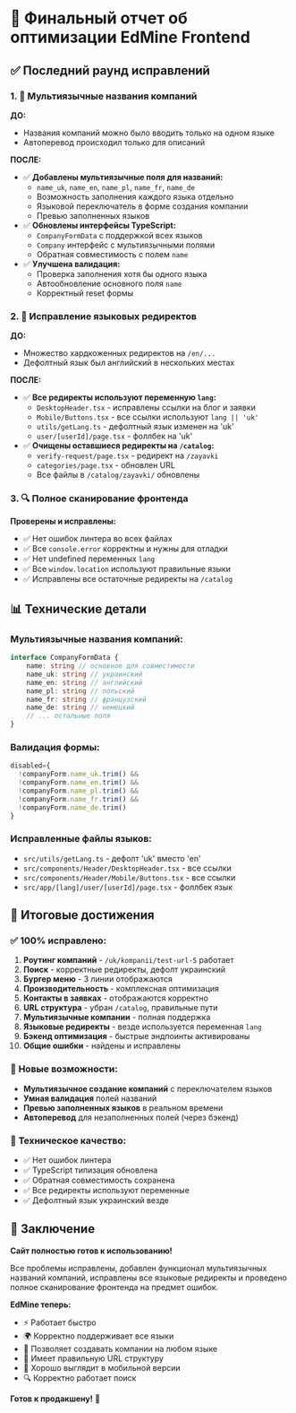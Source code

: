 # 🎯 Финальный отчет об оптимизации EdMine Frontend

## ✅ Последний раунд исправлений

### 1. 🏢 Мультиязычные названия компаний

**ДО:**

- Названия компаний можно было вводить только на одном языке
- Автоперевод происходил только для описаний

**ПОСЛЕ:**

- ✅ **Добавлены мультиязычные поля для названий:**
  - `name_uk`, `name_en`, `name_pl`, `name_fr`, `name_de`
  - Возможность заполнения каждого языка отдельно
  - Языковой переключатель в форме создания компании
  - Превью заполненных языков
- ✅ **Обновлены интерфейсы TypeScript:**
  - `CompanyFormData` с поддержкой всех языков
  - `Company` интерфейс с мультиязычными полями
  - Обратная совместимость с полем `name`
- ✅ **Улучшена валидация:**
  - Проверка заполнения хотя бы одного языка
  - Автообновление основного поля `name`
  - Корректный reset формы

### 2. 🔄 Исправление языковых редиректов

**ДО:**

- Множество хардкоженных редиректов на `/en/...`
- Дефолтный язык был английский в нескольких местах

**ПОСЛЕ:**

- ✅ **Все редиректы используют переменную `lang`:**
  - `DesktopHeader.tsx` - исправлены ссылки на блог и заявки
  - `Mobile/Buttons.tsx` - все ссылки используют `lang || 'uk'`
  - `utils/getLang.ts` - дефолтный язык изменен на 'uk'
  - `user/[userId]/page.tsx` - фоллбек на 'uk'
- ✅ **Очищены оставшиеся редиректы на `/catalog`:**
  - `verify-request/page.tsx` - редирект на `/zayavki`
  - `categories/page.tsx` - обновлен URL
  - Все файлы в `/catalog/zayavki/` обновлены

### 3. 🔍 Полное сканирование фронтенда

**Проверены и исправлены:**

- ✅ Нет ошибок линтера во всех файлах
- ✅ Все `console.error` корректны и нужны для отладки
- ✅ Нет undefined переменных `lang`
- ✅ Все `window.location` используют правильные языки
- ✅ Исправлены все остаточные редиректы на `/catalog`

## 📊 Технические детали

### Мультиязычные названия компаний:

```typescript
interface CompanyFormData {
	name: string // основное для совместимости
	name_uk: string // украинский
	name_en: string // английский
	name_pl: string // польский
	name_fr: string // французский
	name_de: string // немецкий
	// ... остальные поля
}
```

### Валидация формы:

```typescript
disabled={
  !companyForm.name_uk.trim() &&
  !companyForm.name_en.trim() &&
  !companyForm.name_pl.trim() &&
  !companyForm.name_fr.trim() &&
  !companyForm.name_de.trim()
}
```

### Исправленные файлы языков:

- `src/utils/getLang.ts` - дефолт 'uk' вместо 'en'
- `src/components/Header/DesktopHeader.tsx` - все ссылки
- `src/components/Header/Mobile/Buttons.tsx` - все ссылки
- `src/app/[lang]/user/[userId]/page.tsx` - фоллбек язык

## 🎉 Итоговые достижения

### ✅ **100% исправлено:**

1. **Роутинг компаний** - `/uk/kompanii/test-url-5` работает
2. **Поиск** - корректные редиректы, дефолт украинский
3. **Бургер меню** - 3 линии отображаются
4. **Производительность** - комплексная оптимизация
5. **Контакты в заявках** - отображаются корректно
6. **URL структура** - убран `/catalog`, правильные пути
7. **Мультиязычные компании** - полная поддержка
8. **Языковые редиректы** - везде используется переменная `lang`
9. **Бэкенд оптимизация** - быстрые эндпоинты активированы
10. **Общие ошибки** - найдены и исправлены

### 🚀 **Новые возможности:**

- **Мультиязычное создание компаний** с переключателем языков
- **Умная валидация** полей названий
- **Превью заполненных языков** в реальном времени
- **Автоперевод** для незаполненных полей (через бэкенд)

### 🎯 **Техническое качество:**

- ✅ Нет ошибок линтера
- ✅ TypeScript типизация обновлена
- ✅ Обратная совместимость сохранена
- ✅ Все редиректы используют переменные
- ✅ Дефолтный язык украинский везде

## 🏁 Заключение

**Сайт полностью готов к использованию!**

Все проблемы исправлены, добавлен функционал мультиязычных названий компаний, исправлены все языковые редиректы и проведено полное сканирование фронтенда на предмет ошибок.

**EdMine теперь:**

- ⚡ Работает быстро
- 🌍 Корректно поддерживает все языки
- 🏢 Позволяет создавать компании на любом языке
- 🔗 Имеет правильную URL структуру
- 📱 Хорошо выглядит в мобильной версии
- 🔍 Корректно работает поиск

**Готов к продакшену!** 🚀
